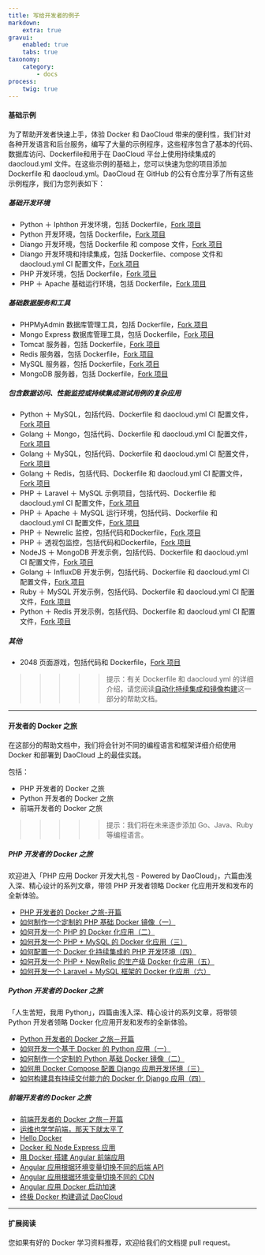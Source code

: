 ```yaml
---
title: 写给开发者的例子
markdown:
    extra: true
gravui:
    enabled: true
    tabs: true
taxonomy:
    category:
        - docs
process:
    twig: true
---
```


<!--这篇也不需要修改了-->


#### 基础示例

为了帮助开发者快速上手，体验 Docker 和 DaoCloud 带来的便利性，我们针对各种开发语言和后台服务，编写了大量的示例程序，这些程序包含了基本的代码、数据库访问、Dockerfile和用于在 DaoCloud 平台上使用持续集成的 daocloud.yml 文件。在这些示例的基础上，您可以快速为您的项目添加 Dockerfile 和 daocloud.yml。DaoCloud 在 GitHub 的公有仓库分享了所有这些示例程序，我们为您列表如下：

##### 基础开发环境
+ Python ＋ Iphthon 开发环境，包括 Dockerfile，[Fork 项目](https://github.com/DaoCloud/python-ipython-notebook) 
+ Python 开发环境，包括 Dockerfile，[Fork 项目](https://github.com/DaoCloud/python-sample-base-image)  
+ Diango 开发环境，包括 Dockerfile 和 compose 文件，[Fork 项目 ](https://github.com/DaoCloud/python-django-sample)
+ Diango 开发环境和持续集成，包括 Dockerfile、compose 文件和 daocloud.yml CI 配置文件，[Fork 项目](https://github.com/DaoCloud/python-django-cd-sample)
+ PHP 开发环境，包括 Dockerfile，[Fork 项目](https://github.com/DaoCloud/php-sample) 
+ PHP ＋ Apache 基础运行环境，包括 Dockerfile，[Fork 项目](https://github.com/DaoCloud/php-apache-image) 

##### 基础数据服务和工具
+ PHPMyAdmin 数据库管理工具，包括 Dockerfile，[Fork 项目](https://github.com/DaoCloud/phpmyadmin/blob/master/Dockerfile) 
+ Mongo Express 数据库管理工具，包括 Dockerfile，[Fork 项目](https://github.com/DaoCloud/dao-mongo-express) 
+ Tomcat 服务器，包括 Dockerfile，[Fork 项目](https://github.com/DaoCloud/dao-tomcat)
+ Redis 服务器，包括 Dockerfile，[Fork 项目](https://github.com/DaoCloud/dao-redis)
+ MySQL 服务器，包括 Dockerfile，[Fork 项目](https://github.com/DaoCloud/dao-mysql)
+ MongoDB 服务器，包括 Dockerfile，[Fork 项目](https://github.com/DaoCloud/dao-mongodb)

##### 包含数据访问、性能监控或持续集成测试用例的复杂应用
+ Python ＋ MySQL，包括代码、Dockerfile 和 daocloud.yml CI 配置文件，[Fork 项目](https://github.com/DaoCloud/python-mysql-sample) 
+ Golang ＋ Mongo，包括代码、Dockerfile 和 daocloud.yml CI 配置文件，[Fork 项目](https://github.com/DaoCloud/golang-mongo-sample) 
+ Golang ＋ MySQL，包括代码、Dockerfile 和 daocloud.yml CI 配置文件，[Fork 项目](https://github.com/DaoCloud/golang-mysql-sample) 
+ Golang ＋ Redis，包括代码、Dockerfile 和 daocloud.yml CI 配置文件，[Fork 项目](https://github.com/DaoCloud/golang-redis-sample) 
+ PHP ＋ Laravel ＋ MySQL 示例项目，包括代码、Dockerfile 和 daocloud.yml CI 配置文件，[Fork 项目](https://github.com/DaoCloud/php-laravel-mysql-sample) 
+ PHP ＋ Apache ＋ MySQL 运行环境，包括代码、Dockerfile 和 daocloud.yml CI 配置文件，[Fork 项目](https://github.com/DaoCloud/php-apache-mysql-sample)
+ PHP ＋ Newrelic 监控，包括代码和Dockerfile，[Fork 项目](https://github.com/DaoCloud/php-newrelic-sample)
+ PHP ＋ 透视包监控，包括代码和Dockerfile，[Fork 项目](https://github.com/DaoCloud/php-toushibao-sample)
+ NodeJS ＋ MongoDB 开发示例，包括代码、Dockerfile 和 daocloud.yml CI 配置文件，[Fork 项目](https://github.com/DaoCloud/node-mongo-sample)
+ Golang ＋ InfluxDB 开发示例，包括代码、Dockerfile 和 daocloud.yml CI 配置文件，[Fork 项目](https://github.com/DaoCloud/golang-influxdb-sample)
+ Ruby ＋ MySQL 开发示例，包括代码、Dockerfile 和 daocloud.yml CI 配置文件，[Fork 项目](https://github.com/DaoCloud/ruby-mysql-sample)
+ Python ＋ Redis 开发示例，包括代码、Dockerfile 和 daocloud.yml CI 配置文件，[Fork 项目](https://github.com/DaoCloud/python-redis-sample)

##### 其他
+ 2048 页面游戏，包括代码和 Dockerfile，[Fork 项目 ](https://github.com/DaoCloud/dao-2048)

>>>>> 提示：有关 Dockerfile 和 daocloud.yml 的详细介绍，请您阅读[自动化持续集成和镜像构建](../../ci-image-build)这一部分的帮助文档。

---

#### 开发者的 Docker 之旅

在这部分的帮助文档中，我们将会针对不同的编程语言和框架详细介绍使用 Docker 和部署到 DaoCloud 上的最佳实践。

包括：
+ PHP 开发者的 Docker 之旅
+ Python 开发者的 Docker 之旅
+ 前端开发者的 Docker 之旅

>>>>> 提示：我们将在未来逐步添加 Go、Java、Ruby 等编程语言。

##### PHP 开发者的 Docker 之旅

欢迎进入「PHP 应用 Docker 开发大礼包 - Powered by DaoCloud」，六篇由浅入深、精心设计的系列文章，带领 PHP 开发者领略 Docker 化应用开发和发布的全新体验。

* [PHP 开发者的 Docker 之旅-开篇](../../php-docker/php-docker)
* [如何制作一个定制的 PHP 基础 Docker 镜像（一）](../../php-docker/php-docker-001)
* [如何开发一个 PHP 的 Docker 化应用（二）](../../php-docker/php-docker-002)
* [如何开发一个 PHP + MySQL 的 Docker 化应用（三）](../../php-docker/php-mysql-docker-003)
* [如何配置一个 Docker 化持续集成的 PHP 开发环境（四）](../../php-docker/docker-php-ci)
* [如何开发一个 PHP + NewRelic 的生产级 Docker 化应用（五）](../../php-docker/php-newrelic-docker-05)
* [如何开发一个 Laravel + MySQL 框架的 Docker 化应用（六）](../../php-docker/laravel-mysql-docker-06)

##### Python 开发者的 Docker 之旅

「人生苦短，我用 Python」，四篇由浅入深、精心设计的系列文章，将带领 Python 开发者领略 Docker 化应用开发和发布的全新体验。


* [Python 开发者的 Docker 之旅－开篇](../../python-docker/python-docker)
* [如何开发一个基于 Docker 的 Python 应用（一）](../../python-docker/docker-python-001)
* [如何制作一个定制的 Python 基础 Docker 镜像（二）](../../python-docker/python-docker-002)
* [如何用 Docker Compose 配置 Django 应用开发环境（三）](../../python-docker/docker-compose-django)
* [如何构建具有持续交付能力的 Docker 化 Django 应用（四）](../../python-docker/docker-django)

##### 前端开发者的 Docker 之旅

* [前端开发者的 Docker 之旅－开篇](../../docker-frontend/docker-frontend-open)
* [运维也学学前端，那天下就太平了](../../docker-frontend/frontend-docker-together)
* [Hello Docker](../../docker-frontend/hello-docker)
* [Docker 和 Node Express 应用](../../docker-frontend/docker-node-express)
* [用 Docker 搭建 Angular 前端应用](../../docker-frontend/docker-angular)
* [Angular 应用根据环境变量切换不同的后端 API](../../docker-frontend/angular-api)
* [Angular 应用根据环境变量切换不同的 CDN](../../docker-frontend/angular-cdn)
* [Angular 应用 Docker 启动加速](../../docker-frontend/angular-docker)
* [终极 Docker 构建调试 DaoCloud](../../docker-frontend/docker-daocloud)


---
#### 扩展阅读

您如果有好的 Docker 学习资料推荐，欢迎给我们的文档提 pull request。
